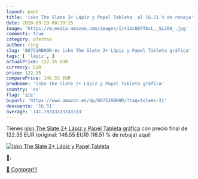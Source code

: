 ```yaml
---
layout: post
title: 'iskn The Slate 2+ Lápiz y Papel Tableta  al 16.51 % de rebaja'
date: 2020-09-29 08:39:25
image: 'https://m.media-amazon.com/images/I/413c8EPTbcL._SL200_.jpg'
comments: true
category: ofertas
author: ring
slug: 'B0751RBN9R-es iskn The Slate 2+ Lápiz y Papel Tableta gráfica'
tags: [ 'lápiz', ]
actualPrice: 122.35 EUR
currency: EUR
price: 122.35
comparePrice: 146.55 EUR
prodname: 'iskn The Slate 2+ Lápiz y Papel Tableta gráfica'
country: 'es'
flag: '🇪🇸'
buyurl: 'https://www.amazon.es/dp/B0751RBN9R/?tag=tolees-21'
descuento: '16.51'
average: '141.78333333333333'
---
```


Tienes [iskn The Slate 2+ Lápiz y Papel Tableta gráfica](https://www.amazon.es/dp/B0751RBN9R/?tag=tolees-21) con precio final de  122.35 EUR (original: 146.55 EUR) (16.51 %  de rebaja) aqui!

[![iskn The Slate 2+ Lápiz y Papel Tableta ](https://m.media-amazon.com/images/I/413c8EPTbcL._SL200_.jpg)](https://www.amazon.es/dp/B0751RBN9R/?tag=tolees-21)

🔎:


[🛒 Comprar!!!](https://www.amazon.es/dp/B0751RBN9R/?tag=tolees-21)
